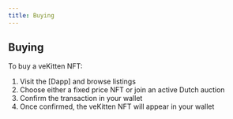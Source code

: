```yaml
---
title: Buying
---
```


## Buying

To buy a veKitten NFT:

1. Visit the [Dapp] and browse listings
2. Choose either a fixed price NFT or join an active Dutch auction
3. Confirm the transaction in your wallet
4. Once confirmed, the veKitten NFT will appear in your wallet
